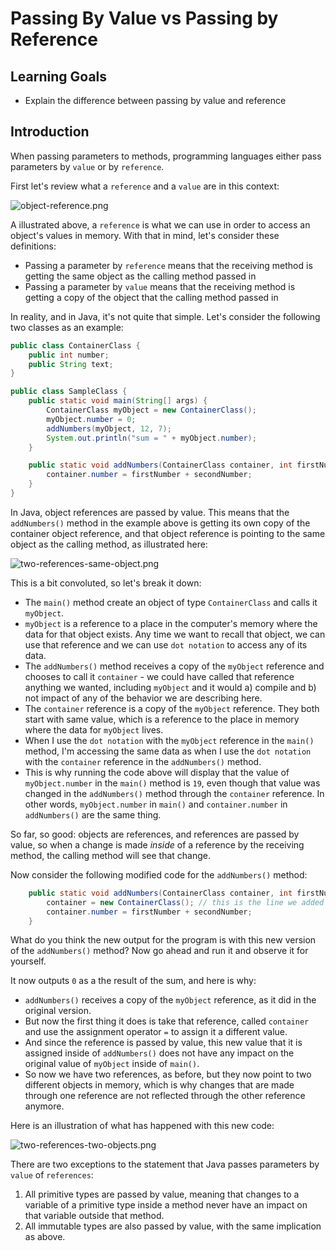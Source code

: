 # Passing By Value vs Passing by Reference

## Learning Goals

- Explain the difference between passing by value and reference

## Introduction

When passing parameters to methods, programming languages either pass parameters
by `value` or by `reference`.

First let's review what a `reference` and a `value` are in this context:

![object-reference.png](https://curriculum-content.s3.amazonaws.com/java-mod-1/passing-by-value-vs-reference/module-1-object-reference.png)

A illustrated above, a `reference` is what we can use in order to access an
object's values in memory. With that in mind, let's consider these definitions:

- Passing a parameter by `reference` means that the receiving method is getting
  the same object as the calling method passed in
- Passing a parameter by `value` means that the receiving method is getting a
  copy of the object that the calling method passed in

In reality, and in Java, it's not quite that simple. Let's consider the
following two classes as an example:

```java
public class ContainerClass {
    public int number;
    public String text;
}
```

```java
public class SampleClass {
    public static void main(String[] args) {
        ContainerClass myObject = new ContainerClass();
        myObject.number = 0;
        addNumbers(myObject, 12, 7);
        System.out.println("sum = " + myObject.number);
    }

    public static void addNumbers(ContainerClass container, int firstNumber, int secondNumber) {
        container.number = firstNumber + secondNumber;
    }
}
```

In Java, object references are passed by value. This means that the
`addNumbers()` method in the example above is getting its own copy of the
container object reference, and that object reference is pointing to the same
object as the calling method, as illustrated here:

![two-references-same-object.png](https://curriculum-content.s3.amazonaws.com/java-mod-1/passing-by-value-vs-reference/module-1-two-references-same-object.png)

This is a bit convoluted, so let's break it down:

- The `main()` method create an object of type `ContainerClass` and calls it
  `myObject`.
- `myObject` is a reference to a place in the computer's memory where the data
  for that object exists. Any time we want to recall that object, we can use
  that reference and we can use `dot notation` to access any of its data.
- The `addNumbers()` method receives a copy of the `myObject` reference and
  chooses to call it `container` - we could have called that reference anything
  we wanted, including `myObject` and it would a) compile and b) not impact of
  any of the behavior we are describing here.
- The `container` reference is a copy of the `myObject` reference. They both
  start with same value, which is a reference to the place in memory where the
  data for `myObject` lives.
- When I use the `dot notation` with the `myObject` reference in the `main()`
  method, I'm accessing the same data as when I use the `dot notation` with the
  `container` reference in the `addNumbers()` method.
- This is why running the code above will display that the value of
  `myObject.number` in the `main()` method is `19`, even though that value was
  changed in the `addNumbers()` method through the `container` reference. In
  other words, `myObject.number` in `main()` and `container.number` in
  `addNumbers()` are the same thing.

So far, so good: objects are references, and references are passed by value, so
when a change is made _inside_ of a reference by the receiving method, the
calling method will see that change.

Now consider the following modified code for the `addNumbers()` method:

```java
    public static void addNumbers(ContainerClass container, int firstNumber, int secondNumber) {
        container = new ContainerClass(); // this is the line we added
        container.number = firstNumber + secondNumber;
    }
```

What do you think the new output for the program is with this new version of the
`addNumbers()` method? Now go ahead and run it and observe it for yourself.

It now outputs `0` as a the result of the sum, and here is why:

- `addNumbers()` receives a copy of the `myObject` reference, as it did in the
  original version.
- But now the first thing it does is take that reference, called `container` and
  use the assignment operator `=` to assign it a different value.
- And since the reference is passed by value, this new value that it is assigned
  inside of `addNumbers()` does not have any impact on the original value of
  `myObject` inside of `main()`.
- So now we have two references, as before, but they now point to two different
  objects in memory, which is why changes that are made through one reference
  are not reflected through the other reference anymore.

Here is an illustration of what has happened with this new code:

![two-references-two-objects.png](https://curriculum-content.s3.amazonaws.com/java-mod-1/passing-by-value-vs-reference/module-1-two-references-two-objects.png)

There are two exceptions to the statement that Java passes parameters by `value`
of `references`:

1. All primitive types are passed by value, meaning that changes to a variable
   of a primitive type inside a method never have an impact on that variable
   outside that method.
2. All immutable types are also passed by value, with the same implication as
   above.
